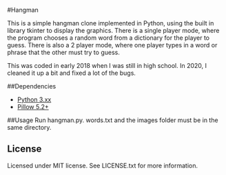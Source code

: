 #Hangman

This is a simple hangman clone implemented in Python, using the built in library tkinter to display the graphics. There is a single player mode, where the program chooses a random word from a dictionary for the player to guess. There is also a 2 player mode, where one player types in a word or phrase that the other must try to guess.

This was coded in early 2018 when I was still in high school. In 2020, I cleaned it up a bit and fixed a lot of the bugs.


##Dependencies
* [Python 3.xx](https://www.python.org/downloads/) 
* [Pillow 5.2+](https://pillow.readthedocs.io/en/stable/)

##Usage
Run hangman.py. words.txt and the images folder must be in the same directory.

## License
Licensed under MIT license. See LICENSE.txt for more information.
 